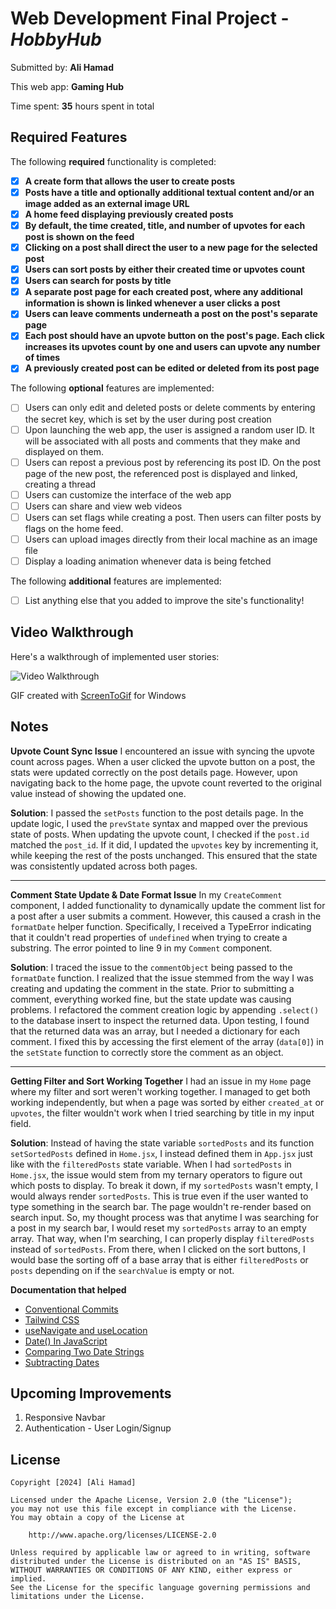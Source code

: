 # Web Development Final Project - *HobbyHub*

Submitted by: **Ali Hamad**

This web app: **Gaming Hub**

Time spent: **35** hours spent in total

## Required Features

The following **required** functionality is completed:

- [X] **A create form that allows the user to create posts**
- [X] **Posts have a title and optionally additional textual content and/or an image added as an external image URL**
- [X] **A home feed displaying previously created posts**
- [X] **By default, the time created, title, and number of upvotes for each post is shown on the feed**
- [X] **Clicking on a post shall direct the user to a new page for the selected post**
- [X] **Users can sort posts by either their created time or upvotes count**
- [X] **Users can search for posts by title**
- [X] **A separate post page for each created post, where any additional information is shown is linked whenever a user clicks a post**
- [X] **Users can leave comments underneath a post on the post's separate page**
- [X] **Each post should have an upvote button on the post's page. Each click increases its upvotes count by one and users can upvote any number of times**
- [X] **A previously created post can be edited or deleted from its post page**

The following **optional** features are implemented:

- [ ] Users can only edit and deleted posts or delete comments by entering the secret key, which is set by the user during post creation
- [ ] Upon launching the web app, the user is assigned a random user ID. It will be associated with all posts and comments that they make and displayed on them.
- [ ] Users can repost a previous post by referencing its post ID. On the post page of the new post, the referenced post is displayed and linked, creating a thread
- [ ] Users can customize the interface of the web app
- [ ] Users can share and view web videos
- [ ] Users can set flags while creating a post. Then users can filter posts by flags on the home feed.
- [ ] Users can upload images directly from their local machine as an image file
- [ ] Display a loading animation whenever data is being fetched

The following **additional** features are implemented:

* [ ] List anything else that you added to improve the site's functionality!

## Video Walkthrough

Here's a walkthrough of implemented user stories:

<img src='./src/assets/gamingHub.gif' title='Video Walkthrough' width='' alt='Video Walkthrough' />

<!-- Replace this with whatever GIF tool you used! -->
GIF created with [ScreenToGif](https://www.screentogif.com/) for Windows

<!-- Recommended tools:
[Kap](https://getkap.co/) for macOS
[ScreenToGif](https://www.screentogif.com/) for Windows
[peek](https://github.com/phw/peek) for Linux. -->

## Notes

**Upvote Count Sync Issue**
I encountered an issue with syncing the upvote count across pages. When a user clicked the upvote button on a post, the stats were updated correctly on the post details page. However, upon navigating back to the home page, the upvote count reverted to the original value instead of showing the updated one.

**Solution**:
I passed the `setPosts` function to the post details page. In the update logic, I used the `prevState` syntax and mapped over the previous state of posts. When updating the upvote count, I checked if the `post.id` matched the `post_id`. If it did, I updated the `upvotes` key by incrementing it, while keeping the rest of the posts unchanged. This ensured that the state was consistently updated across both pages.

--- 

**Comment State Update & Date Format Issue**
In my `CreateComment` component, I added functionality to dynamically update the comment list for a post after a user submits a comment. However, this caused a crash in the `formatDate` helper function. Specifically, I received a TypeError indicating that it couldn't read properties of `undefined` when trying to create a substring. The error pointed to line 9 in my `Comment` component.

**Solution**:
I traced the issue to the `commentObject` being passed to the `formatDate` function. I realized that the issue stemmed from the way I was creating and updating the comment in the state. Prior to submitting a comment, everything worked fine, but the state update was causing problems. I refactored the comment creation logic by appending `.select()` to the database insert to inspect the returned data. Upon testing, I found that the returned data was an array, but I needed a dictionary for each comment. I fixed this by accessing the first element of the array (`data[0]`) in the `setState` function to correctly store the comment as an object.

---

**Getting Filter and Sort Working Together**
I had an issue in my `Home` page where my filter and sort weren't working together. I managed to get both working independently, but when a page was sorted by either `created_at` or `upvotes`, the filter wouldn't work when I tried searching by title in my input field.

**Solution**:
Instead of having the state variable `sortedPosts` and its function `setSortedPosts` defined in `Home.jsx`, I instead defined them in `App.jsx` just like with the `filteredPosts` state variable. When I had `sortedPosts` in `Home.jsx`, the issue would stem from my ternary operators to figure out which posts to display. To break it down, if my `sortedPosts` wasn't empty, I would always render `sortedPosts`. This is true even if the user wanted to type something in the search bar. The page wouldn't re-render based on search input. So, my thought process was that anytime I was searching for a post in my search bar, I would reset my `sortedPosts` array to an empty array. That way, when I'm searching, I can properly display `filteredPosts` instead of `sortedPosts`. From there, when I clicked on the sort buttons, I would base the sorting off of a base array that is either `filteredPosts` or `posts` depending on if the `searchValue` is empty or not.


**Documentation that helped**
  - [Conventional Commits](https://www.conventionalcommits.org/en/v1.0.0/)
  - [Tailwind CSS](https://tailwindcss.com/)
  - [useNavigate and useLocation](https://dev.to/esedev/how-to-pass-and-access-data-from-one-route-to-another-with-uselocation-usenavigate-usehistory-hooks-1g5m)
  - [Date() In JavaScript](https://developer.mozilla.org/en-US/docs/Web/JavaScript/Reference/Global_Objects/Date)
  - [Comparing Two Date Strings](https://www.geeksforgeeks.org/how-to-compare-two-date-strings-in-typescript/)
  - [Subtracting Dates](https://www.geeksforgeeks.org/how-to-calculate-the-number-of-days-between-two-dates-in-javascript/)

## Upcoming Improvements
1. Responsive Navbar
2. Authentication - User Login/Signup

## License

    Copyright [2024] [Ali Hamad]

    Licensed under the Apache License, Version 2.0 (the "License");
    you may not use this file except in compliance with the License.
    You may obtain a copy of the License at

        http://www.apache.org/licenses/LICENSE-2.0

    Unless required by applicable law or agreed to in writing, software
    distributed under the License is distributed on an "AS IS" BASIS,
    WITHOUT WARRANTIES OR CONDITIONS OF ANY KIND, either express or implied.
    See the License for the specific language governing permissions and
    limitations under the License.
